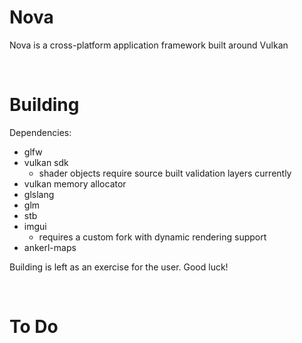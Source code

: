 # Nova

Nova is a cross-platform application framework built around Vulkan

<br>

# Building

Dependencies:
- glfw
- vulkan sdk
  - shader objects require source built validation layers currently
- vulkan memory allocator
- glslang
- glm
- stb
- imgui
  - requires a custom fork with dynamic rendering support
- ankerl-maps

Building is left as an exercise for the user. Good luck!

<br>

# To Do
